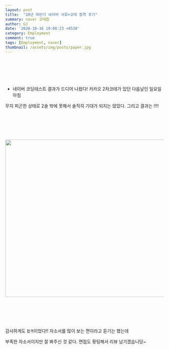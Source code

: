 ```yaml
---
layout: post
title:  "20년 하반기 네이버 서류+코테 합격 후기"
summary: naver 코테합
author: GJ
date: '2020-10-16 19:08:23 +0530'
category: Employment
comment: true
tags: [Employment, naver]
thumbnail: /assets/img/posts/paper.jpg
---
```


#  　

* 네이버 코딩테스트 결과가 드디어 나왔다! 카카오 2차코테가 있던 다음날인 일요일 아침

무지 피곤한 상태로 2솔 밖에 못해서 솔직히 기대가 되지는 않았다. 그리고 결과는 !!!!

#  　

<img src="http://drive.google.com/uc?export=view&id=1DJkDNAqw4vReJzUQXCW3KFgzOBs6fs8f"  width="700" height="500">

#  　

감사하게도 `합격`이었다!! 자소서를 많이 보는 편이라고 듣기는 했는데

부족한 자소서이지만 잘 봐주신 것 같다. 면접도 홧팅해서 리뷰 남기겠습니당~
